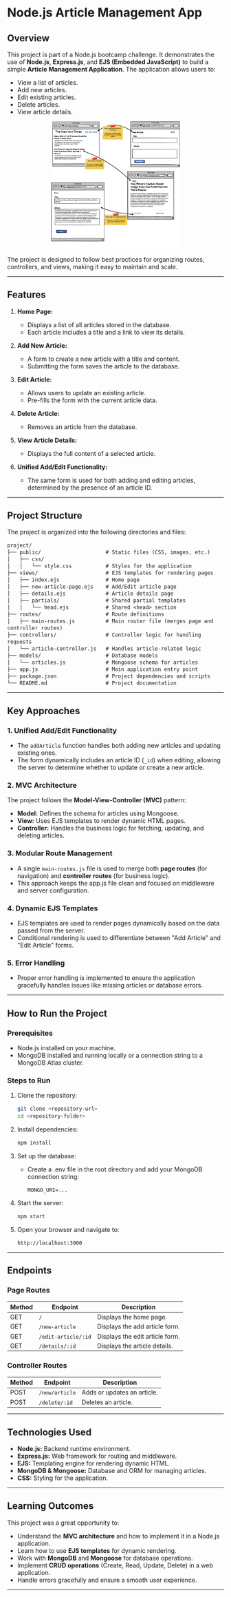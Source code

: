 
# **Node.js Article Management App**

## **Overview**
This project is part of a Node.js bootcamp challenge. It demonstrates the use of **Node.js**, **Express.js**, and **EJS (Embedded JavaScript)** to build a simple **Article Management Application**. The application allows users to:
- View a list of articles.
- Add new articles.
- Edit existing articles.
- Delete articles.
- View article details.

<p align="center">
   <img src="./public/demo.png" alt="demo" width="300">
</p>

The project is designed to follow best practices for organizing routes, controllers, and views, making it easy to maintain and scale.

---

## **Features**
1. **Home Page:**
   - Displays a list of all articles stored in the database.
   - Each article includes a title and a link to view its details.

2. **Add New Article:**
   - A form to create a new article with a title and content.
   - Submitting the form saves the article to the database.

3. **Edit Article:**
   - Allows users to update an existing article.
   - Pre-fills the form with the current article data.

4. **Delete Article:**
   - Removes an article from the database.

5. **View Article Details:**
   - Displays the full content of a selected article.

6. **Unified Add/Edit Functionality:**
   - The same form is used for both adding and editing articles, determined by the presence of an article ID.

---

## **Project Structure**
The project is organized into the following directories and files:

```
project/
├── public/                     # Static files (CSS, images, etc.)
│   ├── css/
│   │   └── style.css           # Styles for the application
├── views/                      # EJS templates for rendering pages
│   ├── index.ejs               # Home page
│   ├── new-article-page.ejs    # Add/Edit article page
│   ├── details.ejs             # Article details page
│   ├── partials/               # Shared partial templates
│   │   └── head.ejs            # Shared <head> section
├── routes/                     # Route definitions
│   ├── main-routes.js          # Main router file (merges page and controller routes)
├── controllers/                # Controller logic for handling requests
│   └── article-controller.js   # Handles article-related logic
├── models/                     # Database models
│   └── articles.js             # Mongoose schema for articles
├── app.js                      # Main application entry point
├── package.json                # Project dependencies and scripts
└── README.md                   # Project documentation
```

---

## **Key Approaches**
### **1. Unified Add/Edit Functionality**
- The `addArticle` function handles both adding new articles and updating existing ones.
- The form dynamically includes an article ID (`_id`) when editing, allowing the server to determine whether to update or create a new article.

### **2. MVC Architecture**
The project follows the **Model-View-Controller (MVC)** pattern:
- **Model:** Defines the schema for articles using Mongoose.
- **View:** Uses EJS templates to render dynamic HTML pages.
- **Controller:** Handles the business logic for fetching, updating, and deleting articles.

### **3. Modular Route Management**
- A single `main-routes.js` file is used to merge both **page routes** (for navigation) and **controller routes** (for business logic).
- This approach keeps the app.js file clean and focused on middleware and server configuration.

### **4. Dynamic EJS Templates**
- EJS templates are used to render pages dynamically based on the data passed from the server.
- Conditional rendering is used to differentiate between "Add Article" and "Edit Article" forms.

### **5. Error Handling**
- Proper error handling is implemented to ensure the application gracefully handles issues like missing articles or database errors.

---

## **How to Run the Project**
### **Prerequisites**
- Node.js installed on your machine.
- MongoDB installed and running locally or a connection string to a MongoDB Atlas cluster.

### **Steps to Run**
1. Clone the repository:
   ```bash
   git clone <repository-url>
   cd <repository-folder>
   ```

2. Install dependencies:
   ```bash
   npm install
   ```

3. Set up the database:
   - Create a .env file in the root directory and add your MongoDB connection string:
     ```
     MONGO_URI=...
     ```

4. Start the server:
   ```bash
   npm start
   ```

5. Open your browser and navigate to:
   ```
   http://localhost:3000
   ```

---

## **Endpoints**
### **Page Routes**
| Method | Endpoint          | Description                  |
|--------|-------------------|------------------------------|
| GET    | `/`               | Displays the home page.      |
| GET    | `/new-article`    | Displays the add article form. |
| GET    | `/edit-article/:id` | Displays the edit article form. |
| GET    | `/details/:id`    | Displays the article details. |

### **Controller Routes**
| Method | Endpoint          | Description                  |
|--------|-------------------|------------------------------|
| POST   | `/new/article`    | Adds or updates an article.  |
| POST   | `/delete/:id`     | Deletes an article.          |

---

## **Technologies Used**
- **Node.js:** Backend runtime environment.
- **Express.js:** Web framework for routing and middleware.
- **EJS:** Templating engine for rendering dynamic HTML.
- **MongoDB & Mongoose:** Database and ORM for managing articles.
- **CSS:** Styling for the application.

---

## **Learning Outcomes**
This project was a great opportunity to:
- Understand the **MVC architecture** and how to implement it in a Node.js application.
- Learn how to use **EJS templates** for dynamic rendering.
- Work with **MongoDB** and **Mongoose** for database operations.
- Implement **CRUD operations** (Create, Read, Update, Delete) in a web application.
- Handle errors gracefully and ensure a smooth user experience.

---



